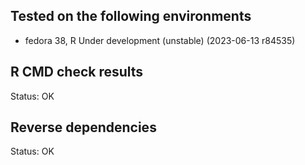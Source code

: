 ## Tested on the following environments
* fedora 38, R Under development (unstable) (2023-06-13 r84535)

## R CMD check results
Status: OK

## Reverse dependencies
Status: OK
